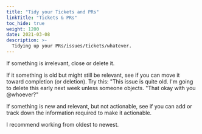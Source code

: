```yaml
---
title: "Tidy your Tickets and PRs"
linkTitle: "Tickets & PRs"
toc_hide: true
weight: 1200
date: 2021-03-08
description: >-
  Tidying up your PRs/issues/tickets/whatever.
---
```


If something is irrelevant, close or delete it.

If it something is old but might still be relevant, see if you can move it
toward completion (or deletion). Try this: "This issue is quite old. I'm going
to delete this early next week unless someone objects. "That okay with you
@whoever?"

If something is new and relevant, but not actionable, see if you can add or
track down the information required to make it actionable.

I recommend working from oldest to newest. 
